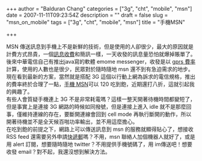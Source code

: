 +++
author = "Balduran Chang"
categories = ["3g", "cht", "mobile", "msn"]
date = 2007-11-11T09:23:54Z
description = ""
draft = false
slug = "msn_on_mobile"
tags = ["3g", "cht", "mobile", "msn"]
title = "手機MSN"

+++


MSN 傳送訊息到手機上不是新鮮的技術，但是使用的人卻很少，最大的原因就是計費方式昂貴，一個[訊息收費](http://www.emome.net/channel?chid=76&pid=34)和簡訊一樣，一天收發的訊息量恐怕就爆掉賬單了。後來中華電信自己有推出java寫的軟體 emome messenger，收發是以 [gprs 費率](http://messenger.emome.net/serviceDetail.jsp)計算，使用的人數也是很少，民眾對於隨時隨地 msn 還不到有急迫需求的地步。  
 現在看到最新的方案，當然就是搭配 3G 這個以行動上網為訴求的電信規格，推出的費率終於合理了一點，[手機 MSN](http://msn.emome.net/52616/)可以 120 吃到飽，近期還打八折，這就引起我的興趣了。  
 有些人會質疑手機連上 3G 不是非常耗電嗎？這樣一整天開著待機時間都變短了，但是事實上是連接 3G 網路的時候如同撥號，但是連接上進入 idle 就不是那麼回事，僅維持連線的存在，要斷開連線會回到 cell mode 再執行斷開的動作，所以開著待機並不是全天候百啪功率輸出，並不用這麼擔心。  
 在吃到飽的前提之下，網路上可以傳送訊息到 msn 的服務就顯得貼心了，想接收 RSS feed 還需要另外申請[快遞郵](http://pushemailc.emome.net/info_push/)嗎？不用，msn 聯絡人加個機器人就好了，或是用 alert 訂閱，想要隨時隨地 twitter？不用提供手機號碼了，用 im傳送吧！想要收發 email？對不起，我還沒想到解決方法。

